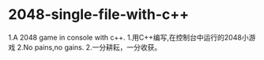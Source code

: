 # 2048-single-file-with-c++
1.A 2048 game in console with c++.
1.用C++编写,在控制台中运行的2048小游戏
2.No pains,no gains.
2.一分耕耘，一分收获。
